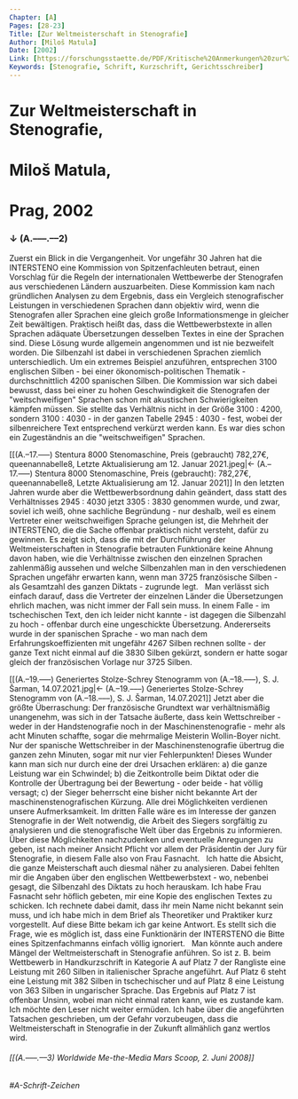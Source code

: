 ```yaml
---
Chapter: [A]
Pages: [28-23]
Title: [Zur Weltmeisterschaft in Stenografie]
Author: [Miloš Matula]
Date: [2002]
Link: [https://forschungsstaette.de/PDF/Kritische%20Anmerkungen%20zur%20Weltmeisterschaft.pdf]
Keywords: [Stenografie, Schrift, Kurzschrift, Gerichtsschreiber]
---
```


# Zur Weltmeisterschaft in Stenografie,
# Miloš Matula,
# Prag, 2002
### ↓ (A.–––.––2)
Zuerst ein Blick in die Vergangenheit. Vor ungefähr 30 Jahren hat die INTERSTENO eine Kommission von Spitzenfachleuten betraut, einen Vorschlag für die Regeln der internationalen Wettbewerbe der Stenografen aus verschiedenen Ländern auszuarbeiten. Diese Kommission kam nach gründlichen Analysen zu dem Ergebnis, dass ein Vergleich stenografischer Leistungen in verschiedenen Sprachen dann objektiv wird, wenn die Stenografen aller Sprachen eine gleich große Informationsmenge in gleicher Zeit bewältigen. Praktisch heißt das, dass die Wettbewerbstexte in allen Sprachen adäquate Übersetzungen desselben Textes in eine der Sprachen sind. Diese Lösung wurde allgemein angenommen und ist nie bezweifelt worden. Die Silbenzahl ist dabei in verschiedenen Sprachen ziemlich unterschiedlich. Um ein extremes Beispiel anzuführen, entsprechen 3100 englischen Silben - bei einer ökonomisch-politischen Thematik - durchschnittlich 4200 spanischen Silben. Die Kommission war sich dabei bewusst, dass bei einer zu hohen Geschwindigkeit die Stenografen der "weitschweifigen" Sprachen schon mit akustischen Schwierigkeiten kämpfen müssen. Sie stellte das Verhältnis nicht in der Größe 3100 : 4200, sondern 3100 : 4030 - in der ganzen Tabelle 2945 : 4030 - fest, wobei der silbenreichere Text entsprechend verkürzt werden kann. Es war dies schon ein Zugeständnis an die "weitschweifigen" Sprachen.

[[(A.–17.–––) Stentura 8000 Stenomaschine, Preis (gebraucht) 782,27€, queenannabelle8, Letzte Aktualisierung am 12. Januar 2021.jpeg|← (A.–17.–––) Stentura 8000 Stenomaschine, Preis (gebraucht): 782,27€, queenannabelle8, Letzte Aktualisierung am 12. Januar 2021]]
In den letzten Jahren wurde aber die Wettbewerbsordnung dahin geändert, dass statt des
Verhältnisses 2945 : 4030 jetzt 3305 : 3830 genommen wurde, und zwar, soviel ich weiß, ohne sachliche Begründung - nur deshalb, weil es einem Vertreter einer weitschweifigen Sprache gelungen ist, die Mehrheit der INTERSTENO, die die Sache offenbar praktisch nicht versteht, dafür zu gewinnen. Es zeigt sich, dass die mit der Durchführung der Weltmeisterschaften in Stenografie betrauten Funktionäre keine Ahnung davon haben, wie die Verhältnisse zwischen den einzelnen Sprachen zahlenmäßig aussehen und welche Silbenzahlen man in den verschiedenen Sprachen ungefähr erwarten kann, wenn man 3725 französische Silben - als Gesamtzahl des ganzen Diktats - zugrunde legt.
&nbsp;
Man verlässt sich einfach darauf, dass die Vertreter der einzelnen Länder die Übersetzungen ehrlich machen, was nicht immer der Fall sein muss. In einem Falle - im tschechischen Text, den ich leider nicht kannte - ist dagegen die Silbenzahl zu hoch - offenbar durch eine ungeschickte Übersetzung. Andererseits wurde in der spanischen Sprache - wo man nach dem Erfahrungskoeffizienten mit ungefähr 4267 Silben rechnen sollte - der ganze Text nicht einmal auf die 3830 Silben gekürzt, sondern er hatte sogar gleich der französischen Vorlage nur 3725 Silben.

[[(A.–19.–––) Generiertes Stolze-Schrey Stenogramm von (A.–18.–––), S. J. Šarman, 14.07.2021.jpg|← (A.–19.–––) Generiertes Stolze-Schrey Stenogramm von (A.–18.–––), S. J. Šarman, 14.07.2021]]
Jetzt aber die größte Überraschung: Der französische Grundtext war verhältnismäßig unangenehm, was sich in der Tatsache äußerte, dass kein Wettschreiber - weder in der Handstenografie noch in der Maschinenstenografie - mehr als acht Minuten schaffte, sogar die mehrmalige Meisterin Wollin-Boyer nicht. Nur der spanische Wettschreiber in der Maschinenstenografie übertrug die ganzen zehn Minuten, sogar mit nur vier Fehlerpunkten! Dieses Wunder kann man sich nur durch eine der drei Ursachen erklären: a) die ganze Leistung war ein Schwindel; b) die Zeitkontrolle beim Diktat oder die Kontrolle der Übertragung bei der Bewertung - oder beide - hat völlig versagt; c) der Sieger beherrscht eine bisher nicht bekannte Art der maschinenstenografischen Kürzung. Alle drei Möglichkeiten verdienen unsere Aufmerksamkeit. Im dritten Falle wäre es im Interesse der ganzen Stenografie in der Welt notwendig, die Arbeit des Siegers sorgfältig zu analysieren und die stenografische Welt über das Ergebnis zu informieren. Über diese Möglichkeiten nachzudenken und eventuelle Anregungen zu geben, ist nach meiner Ansicht Pflicht vor allem der Präsidentin der Jury für Stenografie, in diesem Falle also von Frau Fasnacht.
&nbsp;
Ich hatte die Absicht, die ganze Meisterschaft auch diesmal näher zu analysieren. Dabei fehlten mir die Angaben über den englischen Wettbewerbstext - wo, nebenbei gesagt, die Silbenzahl des Diktats zu hoch herauskam. Ich habe Frau Fasnacht sehr höflich gebeten, mir eine Kopie des englischen Textes zu schicken. Ich rechnete dabei damit, dass ihr mein Name nicht bekannt sein muss, und ich habe mich in dem Brief als Theoretiker und Praktiker kurz vorgestellt. Auf diese Bitte bekam ich gar keine Antwort. Es stellt sich die Frage, wie es möglich ist, dass eine Funktionärin der INTERSTENO die Bitte eines Spitzenfachmanns einfach völlig ignoriert.
&nbsp;
Man könnte auch andere Mängel der Weltmeisterschaft in Stenografie anführen. So ist z. B. beim Wettbewerb in Handkurzschrift in Kategorie A auf Platz 7 der Rangliste eine Leistung mit 260 Silben in italienischer Sprache angeführt. Auf Platz 6 steht eine Leistung mit 382 Silben in tschechischer und auf Platz 8 eine Leistung von 363 Silben in ungarischer Sprache. Das Ergebnis auf Platz 7 ist offenbar Unsinn, wobei man nicht einmal raten kann, wie es zustande kam. 
&nbsp;
Ich möchte den Leser nicht weiter ermüden. Ich habe über die angeführten Tatsachen geschrieben, um der Gefahr vorzubeugen, dass die Weltmeisterschaft in Stenografie in der Zukunft allmählich ganz wertlos wird.


###### [[(A.–––.––3) Worldwide Me-the-Media Mars Scoop, 2. Juni 2008]]
###### #A-Schrift-Zeichen